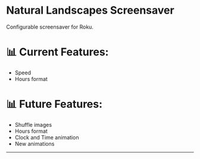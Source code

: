 # Natural Landscapes Screensaver
Configurable screensaver for Roku.

# 📊 Current Features:
- Speed
- Hours format

# 📊 Future Features:
- Shuffle images
- Hours format
- Clock and Time animation
- New animations
  
---
